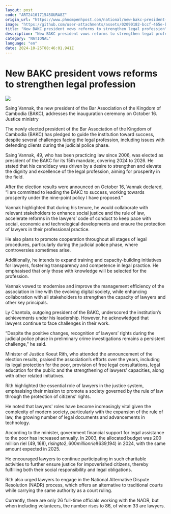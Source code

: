 ```yaml
---
layout: post
code: "ART2410171545OURA8Z"
origin_url: "https://www.phnompenhpost.com/national/new-bakc-president-vows-reforms-to-strengthen-legal-profession"
image: "https://github.com/user-attachments/assets/02090182-bccf-465e-b0ce-f57229bf685d"
title: "New BAKC president vows reforms to strengthen legal profession"
description: "​​New BAKC president vows reforms to strengthen legal profession​"
category: "NATIONAL"
language: "en"
date: 2024-10-25T08:46:01.941Z
---
```


# New BAKC president vows reforms to strengthen legal profession

![](https://github.com/user-attachments/assets/372173c0-ae2a-4f6d-bf11-97ed27917d12)

Saing Vannak, the new president of the Bar Association of the Kingdom of Cambodia (BAKC), addresses the inauguration ceremony on October 16. Justice ministry

The newly elected president of the Bar Association of the Kingdom of Cambodia (BAKC) has pledged to guide the institution toward success, despite several challenges facing the legal profession, including issues with defending clients during the judicial police phase.

Saing Vannak, 49, who has been practicing law since 2006, was elected as president of the BAKC for its 15th mandate, covering 2024 to 2026. He stated that his candidacy was driven by a desire to strengthen and elevate the dignity and excellence of the legal profession, aiming for prosperity in the field.

After the election results were announced on October 16, Vannak declared, “I am committed to leading the BAKC to success, working towards prosperity under the nine-point policy I have proposed.”

Vannak highlighted that during his tenure, he would collaborate with relevant stakeholders to enhance social justice and the rule of law, accelerate reforms in the lawyers’ code of conduct to keep pace with social, economic and technological developments and ensure the protection of lawyers in their professional practice.

He also plans to promote cooperation throughout all stages of legal procedures, particularly during the judicial police phase, where controversies sometimes arise.

Additionally, he intends to expand training and capacity-building initiatives for lawyers, fostering transparency and competence in legal practice. He emphasised that only those with knowledge will be selected for the profession.

Vannak vowed to modernise and improve the management efficiency of the association in line with the evolving digital society, while enhancing collaboration with all stakeholders to strengthen the capacity of lawyers and other key principals.

Ly Chantola, outgoing president of the BAKC, underscored the institution’s achievements under his leadership. However, he acknowledged that lawyers continue to face challenges in their work.

“Despite the positive changes, recognition of lawyers’ rights during the judicial police phase in preliminary crime investigations remains a persistent challenge,” he said.

Minister of Justice Koeut Rith, who attended the announcement of the election results, praised the association’s efforts over the years, including its legal protection for the poor, provision of free legal consultations, legal education for the public and the strengthening of lawyers’ capacities, along with other related initiatives.

Rith highlighted the essential role of lawyers in the justice system, emphasising their mission to promote a society governed by the rule of law through the protection of citizens’ rights.

He noted that lawyers' roles have become increasingly vital given the complexity of modern society, particularly with the expansion of the rule of law, the growing number of legal documents and advancements in technology.

According to the minister, government financial support for legal assistance to the poor has increased annually. In 2003, the allocated budget was 200 million riel ($49,168), rising to 2,600 million riel ($639,194) in 2024, with the same amount expected in 2025.

He encouraged lawyers to continue participating in such charitable activities to further ensure justice for impoverished citizens, thereby fulfilling both their social responsibility and legal obligations.

Rith also urged lawyers to engage in the National Alternative Dispute Resolution (NADR) process, which offers an alternative to traditional courts while carrying the same authority as a court ruling.

Currently, there are only 26 full-time officials working with the NADR, but when including volunteers, the number rises to 86, of whom 33 are lawyers.